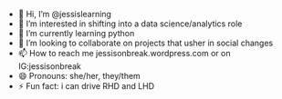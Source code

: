 - 👋 Hi, I’m @jessislearning
- 👀 I’m interested in shifting into a data science/analytics role
- 🌱 I’m currently learning python
- 💞️ I’m looking to collaborate on projects that usher in social changes
- 📫 How to reach me jessisonbreak.wordpress.com or on IG:jessisonbreak
- 😄 Pronouns: she/her, they/them
- ⚡ Fun fact: i can drive RHD and LHD

<!---
jessislearning/jessislearning is a ✨ special ✨ repository because its `README.md` (this file) appears on your GitHub profile.
You can click the Preview link to take a look at your changes.
--->
